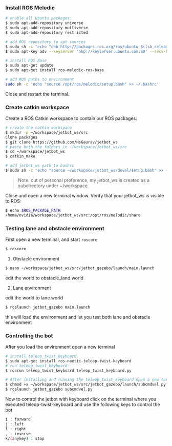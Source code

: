 ### Install ROS Melodic

```bash
# enable all Ubuntu packages:
$ sudo apt-add-repository universe
$ sudo apt-add-repository multiverse
$ sudo apt-add-repository restricted

# add ROS repository to apt sources
$ sudo sh -c 'echo "deb http://packages.ros.org/ros/ubuntu $(lsb_release -sc) main" > /etc/apt/sources.list.d/ros-latest.list'
$ sudo apt-key adv --keyserver 'hkp://keyserver.ubuntu.com:80' --recv-key C1CF6E31E6BADE8868B172B4F42ED6FBAB17C654

# install ROS Base
$ sudo apt-get update
$ sudo apt-get install ros-melodic-ros-base

# add ROS paths to environment
sudo sh -c 'echo "source /opt/ros/melodic/setup.bash" >> ~/.bashrc'
```

Close and restart the terminal.

### Create catkin workspace

Create a ROS Catkin workspace to contain our ROS packages:

```bash
# create the catkin workspace
$ mkdir -p ~/workspace/jetbot_ws/src
Clone packages
$ git clone https://github.com/HsGaurav/jetbot_ws
# paste both the folders in ~/workspace/jetbot_ws/src
$ cd ~/workspace/jetbot_ws
$ catkin_make

# add jetbot_ws path to bashrc
$ sudo sh -c 'echo "source ~/workspace/jetbot_ws/devel/setup.bash" >> ~/.bashrc'

```
> Note:  out of personal preference, my jetbot_ws is created as a subdirectory under ~/workspace

Close and open a new terminal window.
Verify that your jetbot_ws is visible to ROS:
```bash
$ echo $ROS_PACKAGE_PATH 
/home/nvidia/workspace/jetbot_ws/src:/opt/ros/melodic/share
```

### Testing lane and obstacle environment

First open a new terminal, and start `roscore`
```bash
$ roscore
```

1. Obstacle environment

```bash
$ nano ~/workspace/jetbot_ws/src/jetbot_gazebo/launch/main.launch
```
edit the world to obstacle_land.world

2. Lane environment

edit the world to lane.world

```bash
$ roslaunch jetbot_gazebo main.launch
```
this will load the environment and let you test both lane and obstacle environment


### Controlling the bot

After you load the environment open a new terminal 

```bash
# install teleop_twist_keyboard
$ sudo apt-get install ros-noetic-teleop-twist-keyboard
# run teleop_twist_keyboard
$ rosrun teleop_twist_keyboard teleop_twist_keyboard.py

# After installing and running the teleop_twist_keyboard open a new terminal and run a python teleoperation file
$ chmod +x ~/workspace/jetbot_ws/src/jetbot_gazebo/launch/subcmdvel.py
$ roslaunch jetbot_gazebo subcmdvel.py
```

Now to control the jetbot with keyboard click on the terminal where you executed teleop-twist-keyboard
and use the following keys to control the bot
```bash
i : forward
j : left
l : right
, : reverse
k/(anykey) : stop
```

